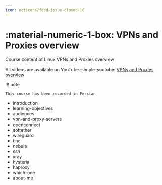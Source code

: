 ```yaml
---
icon: octicons/feed-issue-closed-16
---
```


# :material-numeric-1-box: VPNs and Proxies overview

Course content of Linux VPNs and Proxies overview


All videos are available on YouTube :simple-youtube: [VPNs and Proxies overview](https://www.youtube.com/playlist?list=PL_akDzx9nCAHOukGA4OSrrF1Qo3Ft_PZe)

!!! note

    This course has been recorded in Persian


- introduction
- learning-objectives
- audiences
- vpn-and-proxy-servers
- openconnect
- softether
- wireguard
- tinc
- nebula
- ssh
- xray
- hysteria
- haproxy
- which-one
- about-me

